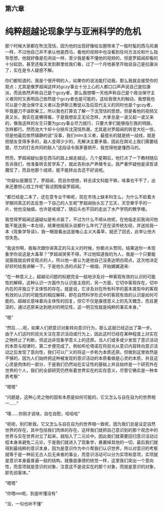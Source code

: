 ## ﻿第六章

# 纯粹超越论现象学与亚洲科学的危机

那个时候大家都在吹沈茂恬，因为他的出现好像给左圈带来了一股时髦的西马风潮一样，不过他自己并不承认他是西马，看他的视频中也没看到任何方法论和什么指导思想，他就好像是在闲谈一样，至少我是看不懂他的视频的，但是罗超闻却看的十分起劲，甚至还每天发到群里给我们看，过了一个月他甚至开始说自己是拉康派了，实在是令人﻿疑惑不解。

你们都知道的，我是个很开明的人，如果你的说法能打动我，那么我就会接受你的观点；尤其是像罗超闻这样对gczy事业十分上心的人都口口声声说自己是拉康派，而且依然声称自己是个gczy者，那么我想哪一天他声称自己是个政治保守主义者同时又表明自己依然是个gczy者也是可能的，这给我很大的触动，我想我也可以是个政治保守主义者以及伊斯兰教徒以及后现代主义的同时也是个gczy者，毕竟磨刀不误砍柴工。所以我也打算去了解一下沈茂恬的思想，但是看他的视频又臭又长，我实在是懒得看，于是我想反正无论怎样，大爹总﻿是一波又起一波又来的，像我这样的左壬只要为gczy事业尽力就行，只要大爹们能够指引我的明路，怎样都行。然而池大卞却十分排斥沈茂恬热潮，尤其是对罗超闻的转变大吃一惊，但是他最后依然镇静的说“没事，我们mlm主义者，最擅长的就是统一战线，就是把朋友变得多多的，敌人变得少少的，先解决主要矛盾，因此在舆论上我们需要结盟，尽力的打击共同的敌人”这段话令我茅塞顿开，我觉得他是懂西马的。

然而，罗超闻疑似是在西马的路上越走越远，几个星期后，他打点了一下教材随后告诉我们，他准备转去哲学系﻿了，就此告别水产养殖专业。我严重怀疑他是读哲读魔怔了，而且他那个成绩，能不能转出去还不好说呢。

“你疑似是魔怔了，罗超闻，而且你想想，转去读文科能干嘛，啥事也干不了，出来还要担心找工作呢”我试图挽留罗超闻。

“都已经是二本了，还在意专业干嘛呢，现在市场上缺本科生么，为什么不趁着大学期间真正的去反思一下自己的人生呢”罗超闻抬头忘了忘天，天空晕乎乎的一片，他也没抽烟，也许是戒烟了，随后头也不回的走出了水产学院的教学楼。

我觉得罗超闻这逼疑似是有点装了，﻿不过为什么不顺从他呢，在他临走前我询问他能不能送我一本左经，结果他摇摇头说都什么年代了还在读传统左经，并送给我一本《现象学导读》，我一眼就看出这是唯心主义大毒草，就还了回去，此举让他大惊失色。

“我说你啊，我每次跟你讲真正的马主义的时候，你都点头赞同，结果送你一本现象学你说这是大毒草？”罗超闻哭笑不得，不过他知道我的为人，我是一个只要能说服我就会转变观点的人，所以他一直认为是他自己没表达明白观点，这次他决定好好的给我讲解一下。于是他久违的点起了一根烟，开始娓娓道来:

﻿“在一种意义上，超越论问题的标题完全一般地涉及对一种客观有效的认识的可能性的解释，这种认识一方面作为认识是主观的，另一方面，它切中客观存在，切中内在的并独立于主体性的存在。就是说，它涉及对在所有科学的基本类型中的客观有效的认识的可能性的相应解释，即在自然科学形式中的客观有效的认识是如何可能的。超越论意味着向主体性的回复，但它不仅是康德意义上的先天概念，而且更深的，通过还原来达到绝对的明见性，这一明见性就是纯粹的事实本身。”

“嗯”

“然后……呃，如果人们把意识对﻿象转向意识行为，那么这就已经迈出了第一步。由于人们这时的目光关注在意识活动或行为上，因此这时已经在某种程度上对实在之物终止了判断，但这远非现象学意义上的还原。当人们或多或少发现了意识活动的本质与规律时，第二步便完成了。例如布伦塔诺在将目光从意识内容转向意识活动之后发现了意向性，我们可以广义的将这一步称为本质还原。但做到这里依然是不够的，因为人们始终把这种被发现的意识活动的本质看做是心灵的本质，并且这心灵是肉体的一部分，于是我们仍然站在实证性的基础上并且始终是一个研究外在世界的个人，我们的全部研究仍然有着世﻿界实在的实存意义，尽管它确实是一种本质考察”

“嗯嗯”

“问题是，这种心灵之物的固有本质是如何可能的，它又怎么与自在自为的世界相一……”

“噗……你刚才说啥，自在自慰，哈哈哈”

“呃呃，别打断我，它又怎么与自在自为的世界相一致呢，因为我们总是设定自然世界的存在，其中包括我们肉体的存在，这样我们就把自己意识到的那个观念中的世界与实在世界对立了起来，就陷入了二元论中。因此我们就需要回归意识活动过程本身来避免二元论，﻿于是我们就进入了现象学，悬置掉其他的一切，最后我们就得到最纯粹的意识本身，因为是意识作为中介帮我们认识世界，所以对意识的考察就等于是一种前无古人后无来者的事业，而意识活动可以分为实项和意项，实项就是意识本身最普遍一般的结构，就像是康德的统觉一样，这里我们突出一个意向性，而意项就是意识的对象，注意这不是说实在的那个对象，而就是意识的对象，即先验客体。”

“嗯嗯”

“你嗯nm呢，到底听懂没有”

“没，一句也听不懂”


